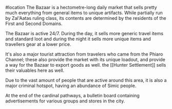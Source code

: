 #location 
The Bazaar is a hectometre-long daily market that sells pretty much everything from general items to unique artifacts. While partially run by Zal'Aatas ruling class, its contents are determined by the residents of the First and Second Domains.

The Bazaar is active 24/7. During the day, it sells more generic travel items and standard loot and during the night it sells more unique items and travellers gear at a lower price. 

It's also a major tourist attraction from travelers who came from the Phiaro Channel; these also provide the market with its unique loadout, and provide a way for the Bazaar to export goods as well. the [[Hunter Settlement]] sells their valuables here as well.

Due to the vast amount of people that are active around this area, it is also a major criminal hotspot, having an abundance of Simic people.

At the end of the cardinal pathways, a bulletin board containing advertisements for various groups and stores in the city.